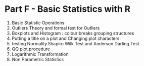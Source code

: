 Part F - Basic Statistics with R
============================
 1. Basic Statistic Operations
 2. Outliers Theory and formal test for Outliers
 3. Boxplots and Histogram : colour breaks grouping structures
 4. Putting a title on a plot and Changing plot characters.
 5. testing Normality.Shapiro Wilk Test and Anderson Darling Test
 6. QQ plot procedure
 7. Logarithmic Transformation
 8. Non Parametric Statistics
